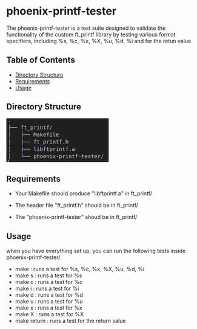 # phoenix-printf-tester

The phoenix-printf-tester is a test suite designed to validate the functionality of the custom ft_printf library by testing various format specifiers, including %s, %c, %x, %X, %u, %d, %i and for the retun value

## Table of Contents

- [Directory Structure](#directory-structure)
- [Requirements](#requirements)
- [Usage](#usage)

## Directory Structure
![Tree structure](./tree.png)


## Requirements

- Your Makefile should produce "libftprintf.a" in ft_printf/

- The header file "ft_printf.h" should be in ft_printf/

- The "phoenix-printf-tester" shoud be in ft_printf/

## Usage
when you have everything set up, you can run the following tests inside phoenix-printf-tester/.

- make : runs a test for %s, %c, %x, %X, %u, %d, %i
- make s : runs a test for %s
- make c : runs a test for %c
- make i : runs a test for %i
- make d : runs a test for %d
- make u : runs a test for %u
- make x : runs a test for %x
- make X : runs a test for %X
- make return : runs a test for the return value